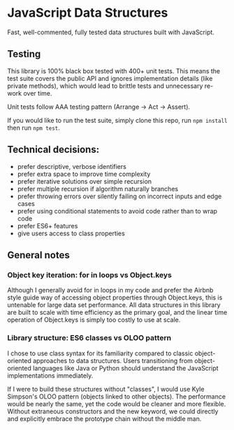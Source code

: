 # JavaScript Data Structures

Fast, well-commented, fully tested data structures built with JavaScript.

## Testing

This library is 100% black box tested with 400+ unit tests. This means the test suite covers the public API and ignores implementation details (like private methods), which would lead to brittle tests and unnecessary re-work over time.

Unit tests follow AAA testing pattern (Arrange -> Act -> Assert).

If you would like to run the test suite, simply clone this repo, run `npm install` then run `npm test`.

## Technical decisions:
- prefer descriptive, verbose identifiers
- prefer extra space to improve time complexity
- prefer iterative solutions over simple recursion
- prefer multiple recursion if algorithm naturally branches
- prefer throwing errors over silently failing on incorrect inputs and edge cases
- prefer using conditional statements to avoid code rather than to wrap code
- prefer ES6+ features
- give users access to class properties

## General notes

### Object key iteration: for in loops vs Object.keys

Although I generally avoid for in loops in my code and prefer the Airbnb style guide way of accessing object properties through Object.keys, this is untenable for large data set performance. All data structures in this library are built to scale with time efficiency as the primary goal, and the linear time operation of Object.keys is simply too costly to use at scale.

### Library structure: ES6 classes vs OLOO pattern

I chose to use class syntax for its familiarity compared to classic object-oriented approaches to data structures. Users transitioning from object-oriented languages like Java or Python should understand the JavaScript implementations immediately.

If I were to build these structures without "classes", I would use Kyle Simpson's OLOO pattern (objects linked to other objects). The performance would be nearly the same, yet the code would be cleaner and more flexible. Without extraneous constructors and the new keyword, we could directly and explicitly embrace the prototype chain without the middle man.